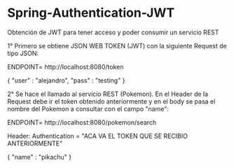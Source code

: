 # Spring-Authentication-JWT
Obtención de JWT para tener acceso y  poder consumir un servicio REST

1° Primero se obtiene JSON WEB TOKEN (JWT) con la siguiente Request de tipo JSON: 

ENDPOINT= http://localhost:8080/token

{
    "user" : "alejandro",
    "pass" : "testing"
}

2° Se hace el llamado al servicio REST (Pokemon). En el Header de la Request debe ir el token obtenido anteriormente y en el body se pasa el nombre del Pokemon a consultar
con el campo "name":

ENDPOINT= http://localhost:8080/pokemon/search

Header: Authentication = "ACA VA EL TOKEN QUE SE RECIBIO ANTERIORMENTE"

{
    "name" : "pikachu"
}
